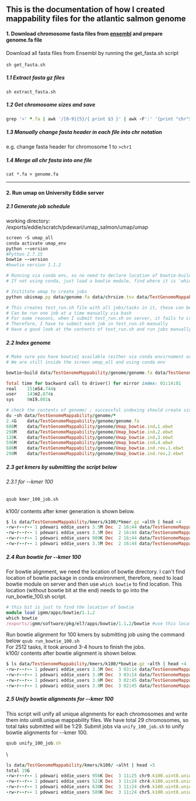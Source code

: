 ## This is the documentation of how I created mappability files for the atlantic salmon genome

#### 1. Download chromosome fasta files from [ensembl](https://ftp.ensembl.org/pub/release-108/fasta/salmo_salar/dna/) and prepare genome.fa file
Download all fasta files from Ensembl by running the get_fasta.sh script\
\
`sh get_fasta.sh`

##### 1.1 Extract fasta gz files

`sh extract_fasta.sh`

##### 1.2 Get chromosome sizes and save
```ruby
grep '>' *.fa | awk '/[0-9]{5}/{ print $3 }' | awk -F':' '{print "chr"$3"\t"$5}' > chrsize.tsv

```

##### 1.3 Manually change fasta header in each file into chr notation
e.g. change fasta header for chromosome 1 to `>chr1`

##### 1.4 Merge all chr fasta into one file
`cat *.fa > genome.fa`

---

#### 2. Run umap on University Eddie server

##### 2.1 Generate job schedule

working directory: /exports/eddie/scratch/pdewari/umap_salmon/umap/umap
```ruby
screen -S umap_all
conda activate umap_env
python --version
#Python 2.7.15
bowtie --version
#bowtie version 1.1.2

# Running via conda env, so no need to declare location of bowtie-build
# If not using conda, just load a bowtie module, find where it is 'which bowtie' and then use that location

# Inititate umap to create jobs
python ubismap.py data/genome.fa data/chrsize.tsv data/TestGenomeMappability all.q bowtie-build --kmer 100 150 -write_script test_run.sh

# This creates test_run.sh file with all jobs/tasks in it, these can be submitted to server directly, or
# Can be run one job at a time manually via bash
# For some reasons, when I submit test_run.sh on server, it fails to create kmers, presumably because it force uses python3
# Therefore, I have to submit each job in test_run.sh manually
# Have a good look at the contents of test_run.sh and run jobs manually (we will still use qsub to submit individual jobs)!!
```
##### 2.2 Index genome

```ruby
# Make sure you have bowtie1 available (either via conda envirnoment or by module load)
# We are still inside the screen umap_all and using conda env

bowtie-build data/TestGenomeMappability/genome/genome.fa data/TestGenomeMappability/genome/Umap_bowtie.ind

Total time for backward call to driver() for mirror index: 01:14:01
real    151m54.744s
user    143m2.874s
sys     0m19.801s

# check the contents of genome/ ; successful indexing should create six ebwt files
du -sh data/TestGenomeMappability/genome/*
2.4G	data/TestGenomeMappability/genome/genome.fa
686M	data/TestGenomeMappability/genome/Umap_bowtie.ind.1.ebwt
298M	data/TestGenomeMappability/genome/Umap_bowtie.ind.2.ebwt
128K	data/TestGenomeMappability/genome/Umap_bowtie.ind.3.ebwt
596M	data/TestGenomeMappability/genome/Umap_bowtie.ind.4.ebwt
686M	data/TestGenomeMappability/genome/Umap_bowtie.ind.rev.1.ebwt
298M	data/TestGenomeMappability/genome/Umap_bowtie.ind.rev.2.ebwt
```
##### 2.3 get kmers by submitting the script below

###### 2.3.1 for --kmer 100

`qsub kmer_100_job.sh` \
\
k100/ contents after kmer generation is shown below.

```ruby
$ ls data/TestGenomeMappability/kmers/k100/*kmer.gz -alth | head -4
-rw-r--r-- 1 pdewari eddie_users 3.5M Dec  2 16:44 data/TestGenomeMappability/kmers/k100/chr9.2510.100.kmer.gz
-rw-r--r-- 1 pdewari eddie_users 3.5M Dec  2 16:44 data/TestGenomeMappability/kmers/k100/chr9.2509.100.kmer.gz
-rw-r--r-- 1 pdewari eddie_users 989K Dec  2 16:44 data/TestGenomeMappability/kmers/k100/chr9.2511.100.kmer.gz
-rw-r--r-- 1 pdewari eddie_users 3.5M Dec  2 16:44 data/TestGenomeMappability/kmers/k100/chr9.2508.100.kmer.gz
```

##### 2.4 Run bowtie for --kmer 100
For bowtie alignment, we need the location of bowtie directory. I can't find location of bowtie package in conda environment, therefore, need to load
bowtie module on server and then use `which bowtie` to find location. This location (without bowtie bit at the end) needs to go into the run_bowtie_100.sh script.
```ruby
# this bit is just to find the location of bowtie
module load igmm/apps/bowtie/1.1.2
which bowtie
/exports/igmm/software/pkg/el7/apps/bowtie/1.1.2/bowtie #use this location without the 'bowtie' at the end
```
Run bowtie alignment for 100 kmers by submitting job using the command below
`qsub run_bowtie_100.sh` \
For 2512 tasks, it took around 3-4 hours to finish the jobs.
\
k100/ contents after bowtie alignment is shown below.

```ruby
$ ls data/TestGenomeMappability/kmers/k100/*bowtie.gz -alth | head -4
-rw-r--r-- 1 pdewari eddie_users 3.5M Dec  3 03:14 data/TestGenomeMappability/kmers/k100/chr9.2449.100.bowtie.gz
-rw-r--r-- 1 pdewari eddie_users 3.0M Dec  3 03:14 data/TestGenomeMappability/kmers/k100/chr9.2450.100.bowtie.gz
-rw-r--r-- 1 pdewari eddie_users 3.6M Dec  3 02:45 data/TestGenomeMappability/kmers/k100/chr9.2508.100.bowtie.gz
-rw-r--r-- 1 pdewari eddie_users 3.8M Dec  3 02:45 data/TestGenomeMappability/kmers/k100/chr9.2509.100.bowtie.gz
```
##### 2.5 Unify bowtie alignments for --kmer 100

This script will unify all unique alignments for each chromosomes and write them into uint8.unique mappability files. We have total 29 chromosomes, so total taks submitted will be 1:29. Submit jobs via `unify_100_job.sh` to unify bowtie alignments for --kmer 100.
```ruby
qsub unify_100_job.sh
```
\
```ruby
ls data/TestGenomeMappability/kmers/k100/ -alht | head -5
total 19G
-rw-r--r-- 1 pdewari eddie_users 956K Dec  3 11:25 chr9.k100.uint8.unique.gz
-rw-r--r-- 1 pdewari eddie_users 521K Dec  3 11:24 chr4.k100.uint8.unique.gz
-rw-r--r-- 1 pdewari eddie_users 638K Dec  3 11:24 chr6.k100.uint8.unique.gz
-rw-r--r-- 1 pdewari eddie_users 589K Dec  3 11:24 chr5.k100.uint8.unique.gz
```
